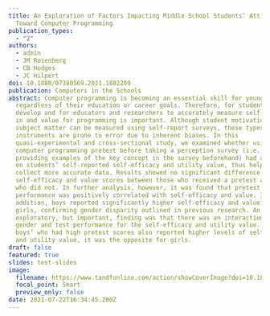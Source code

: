 ```yaml
---
title: An Exploration of Factors Impacting Middle School Students’ Attitudes
  Toward Computer Programming
publication_types:
  - "2"
authors:
  - admin
  - JM Rosenberg
  - CB Hodges
  - JC Hilpert
doi: 10.1080/07380569.2021.1882209
publication: Computers in the Schools
abstract: Computer programming is becoming an essential skill for young students
  regardless of their education or career goals. Therefore, for students to
  develop and for educators and researchers to accurately measure self-efficacy
  in and value for programming is important. Although student motivation in
  subject matter can be measured using self-report surveys, these types of
  instruments are prone to error due to inherent biases. In this
  quasi-experimental and cross-sectional study, we examined whether using a
  computer programming pretest before taking a perception survey (i.e.,
  providing examples of the key concept in the survey beforehand) had an impact
  on students’ self-reported self-efficacy and utility value, thus helping
  collect more accurate data. Results showed no significant difference on
  self-efficacy and value scores between those who received a pretest and those
  who did not. In further analysis, however, it was found that pretest
  performance was positively correlated with self-efficacy and value. In
  addition, boys reported significantly higher self-efficacy and value than
  girls, confirming gender disparity outlined in previous research. An
  exploratory, but important, finding was that there was an interaction between
  gender and test performance for the self-efficacy and utility value. While
  boys’ who had high pretest scores also reported higher levels of self-efficacy
  and utility value, it was the opposite for girls.
draft: false
featured: true
slides: test-slides
image:
  filename: https://www.tandfonline.com/action/showCoverImage?doi=10.1080/wcis20.v038.i01
  focal_point: Smart
  preview_only: false
date: 2021-07-22T16:34:45.280Z
---
```


